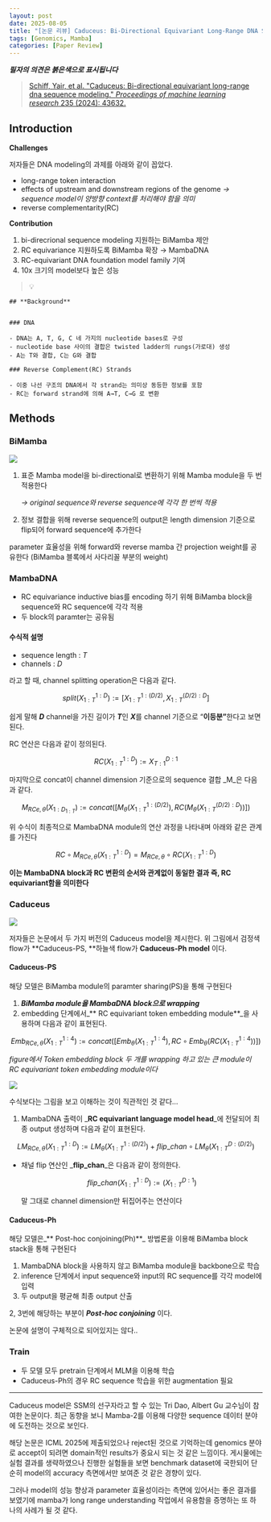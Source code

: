```yaml
---
layout: post
date: 2025-08-05
title: "[논문 리뷰] Caduceus: Bi-Directional Equivariant Long-Range DNA Sequence Modeling"
tags: [Genomics, Mamba]
categories: [Paper Review]
---
```


<span class="notion-red">_**필자의 의견은 붉은색으로 표시됩니다**_</span>


> [Schiff, Yair, et al. "Caduceus: Bi-directional equivariant long-range dna sequence modeling." ](https://pmc.ncbi.nlm.nih.gov/articles/PMC12189541/)[_Proceedings of machine learning research_](https://pmc.ncbi.nlm.nih.gov/articles/PMC12189541/)[ 235 (2024): 43632.](https://pmc.ncbi.nlm.nih.gov/articles/PMC12189541/)



## Introduction


**Challenges**


저자들은 DNA modeling의 과제를 아래와 같이 꼽았다.

- long-range token interaction
- effects of upstream and downstream regions of the genome 
_→ sequence model이 양방향 context를 처리해야 함을 의미_
- reverse complementarity(RC)

**Contribution**

1. bi-direcrional sequence modeling 지원하는 BiMamba 제안
1. RC equivariance 지원하도록 BiMamba 확장 → MambaDNA
1. RC-equivariant DNA foundation model family 기여
1. 10x 크기의 model보다 높은 성능

> 💡 


	## **Background**


	### DNA

	- DNA는 A, T, G, C 네 가지의 nucleotide bases로 구성
	- nucleotide base 사이의 결합은 twisted ladder의 rungs(가로대) 생성
	- A는 T와 결합, C는 G와 결합

	### Reverse Complement(RC) Strands

	- 이중 나선 구조의 DNA에서 각 strand는 의미상 동등한 정보를 포함
	- RC는 forward strand에 의해 A→T, C→G 로 변환


## Methods



### BiMamba


![](https://prod-files-secure.s3.us-west-2.amazonaws.com/542b861c-36a8-4051-84e5-8804b6728dba/2c247d59-7815-4980-99f0-8f0d21f445a7/image.png?X-Amz-Algorithm=AWS4-HMAC-SHA256&X-Amz-Content-Sha256=UNSIGNED-PAYLOAD&X-Amz-Credential=ASIAZI2LB466ZOULQMJG%2F20250817%2Fus-west-2%2Fs3%2Faws4_request&X-Amz-Date=20250817T080101Z&X-Amz-Expires=3600&X-Amz-Security-Token=IQoJb3JpZ2luX2VjEDwaCXVzLXdlc3QtMiJHMEUCIQDk3Ct%2FcW92flMqJ83PZLwEBK14nxUlI5oeMpMA9f9p7QIgeotPp9pvxTvrB37ZD81NhVUyyLUXYidU0u50BR%2FfZNMqiAQIhf%2F%2F%2F%2F%2F%2F%2F%2F%2F%2FARAAGgw2Mzc0MjMxODM4MDUiDFqbx21iD%2FuuY6wfMircA%2F7zo3FMJmvwy9Mkv%2BMNCquuXFsmRNtlRakytt6ciplq10WubTa4PFh1ZTk8IHC%2BWVounEDbNHQ%2BVTtYlTvN4QtWpMs03nMQdfEFCLCsIkl4P1uglDfvTqY7%2FGA8N8LxvvY7YZO0IRecR3JgN1lu%2FgONSuhl6yUvDBTjwzCa9Vad2cpQNBjuEX9kN4V3luCbPtUAF%2FwuBBfXPWyhR7TmIjeUVEZc1AvtvFLSzdD%2FAL04RK3DbaVBxSk88MZhGSucohoZcaPeGwzfznQJV6rjG4h76I%2Bfi6RI30BHduWVI3MS9AC033Wg%2F64bV5xe4tCfBBKTSX4QQPveP2pALw75z9qLWfWn%2F10c5m4r85G5Ry62yZ27bs8yz8DJIrBoS%2BitWvTTe%2FGLCnZbnHprZqVH%2Biyj3CQNau5DUyOfZWVS%2ByEpUvxzIDKEGHqyVOgTVc%2FCPjNJDW9V7K1pfWi13FBCKTShjoxf9LY4C%2F%2BIh86HWATKGirK1y6HeOwu6sKu7WzyEF9sPoxVVIhFxKytEY2NfQ06rApoQ98m8%2FTe%2BJa1vaOLhHlviw25fn%2FbqFZHZ7S6%2BvytWzJzrSyfCrVuGY5cE4jrdHZlRZaP5EQuqkYSHqLZxtdqXr8QaQMf%2ByJKMPuXhcUGOqUBBDv4eqjVseO%2F6wCEUfMULvTS%2FbtgBQ2sm8jlSvpfvarr1ZWCHcqjuGuJqOzF5r6Rpw3c8vwqM5e56fCjflorOpuV7AZb2d%2BGTrnmOwohyMrfHm1pdAhhcTlIYsQYhjOrvvdG09bmfSp%2FQvmUZIlehDG71dotEMo8XXtHUC3hxKu%2Fx9glR2EGwR%2FgI9lAb8FaMDVEcIDkhOnpiLZYyN8zO%2FYTBK1J&X-Amz-Signature=42391f843189ca7356fd8e08ae18d35f7561629505b8712be42336a92da05537&X-Amz-SignedHeaders=host&x-amz-checksum-mode=ENABLED&x-id=GetObject)

1. 표준 Mamba model을 bi-directional로 변환하기 위해 Mamba module을 두 번 적용한다

	_→ original sequence와 reverse sequence에 각각 한 번씩 적용_

1. 정보 결합을 위해 reverse sequence의 output은 length dimension 기준으로 flip되어 forward sequence에 추가한다

parameter 효율성을 위해 forward와 reverse mamba 간 projection weight를 공유한다 (BiMamba 블록에서 사다리꼴 부분의 weight)



### MambaDNA

- RC equivariance inductive bias를 encoding 하기 위해 BiMamba block을 sequence와 RC sequence에 각각 적용
- 두 block의 paramter는 공유됨


#### 수식적 설명

- sequence length : _T_
- channels : _D_

라고 할 때,  channel splitting operation은 다음과 같다.


$$
split(X^{1:D}_{1:T}):=[X^{1:(D/2)}_{1:T},X^{(D/2):D}_{1:T}]
$$


<span class="notion-red">쉽게 말해 </span><span class="notion-red">_**D**_</span><span class="notion-red"> channel을 가진 길이가 </span><span class="notion-red">_**T**_</span><span class="notion-red">인 </span><span class="notion-red">_**X**_</span><span class="notion-red">를 channel 기준으로 “</span><span class="notion-red">**이등분”**</span><span class="notion-red">한다고 보면 된다.</span>


RC 연산은 다음과 같이 정의된다.


$$
RC(X^{1:D}_{1:T}):=X^{D:1}_{T:1}
$$


마지막으로 concat이 channel dimension 기준으로의 sequence 결합 _M_은 다음과 같다.


$$
M_{RCe,\theta}(X_{1:D_{1:T}}):=concat([M_{\theta}(X^{1:(D/2)}_{1:T}),RC(M_{\theta}(X^{(D/2):D}_{1:T}))])
$$


위 수식이 최종적으로 MambaDNA module의 연산 과정을 나타내며 아래와 같은 관계를 가진다


$$
RC\circ M_{RCe,\theta}(X^{1:D}_{1:T}) = M_{RCe,\theta} \circ RC(X^{1:D}_{1:T})
$$


**이는 MambaDNA block과 RC 변환의 순서와 관계없이 동일한 결과 즉, RC equivariant함을 의미한다**



### Caduceus


![](https://prod-files-secure.s3.us-west-2.amazonaws.com/542b861c-36a8-4051-84e5-8804b6728dba/f94a60d7-8145-473b-aef9-7c68d3ec604a/image.png?X-Amz-Algorithm=AWS4-HMAC-SHA256&X-Amz-Content-Sha256=UNSIGNED-PAYLOAD&X-Amz-Credential=ASIAZI2LB466ZOULQMJG%2F20250817%2Fus-west-2%2Fs3%2Faws4_request&X-Amz-Date=20250817T080101Z&X-Amz-Expires=3600&X-Amz-Security-Token=IQoJb3JpZ2luX2VjEDwaCXVzLXdlc3QtMiJHMEUCIQDk3Ct%2FcW92flMqJ83PZLwEBK14nxUlI5oeMpMA9f9p7QIgeotPp9pvxTvrB37ZD81NhVUyyLUXYidU0u50BR%2FfZNMqiAQIhf%2F%2F%2F%2F%2F%2F%2F%2F%2F%2FARAAGgw2Mzc0MjMxODM4MDUiDFqbx21iD%2FuuY6wfMircA%2F7zo3FMJmvwy9Mkv%2BMNCquuXFsmRNtlRakytt6ciplq10WubTa4PFh1ZTk8IHC%2BWVounEDbNHQ%2BVTtYlTvN4QtWpMs03nMQdfEFCLCsIkl4P1uglDfvTqY7%2FGA8N8LxvvY7YZO0IRecR3JgN1lu%2FgONSuhl6yUvDBTjwzCa9Vad2cpQNBjuEX9kN4V3luCbPtUAF%2FwuBBfXPWyhR7TmIjeUVEZc1AvtvFLSzdD%2FAL04RK3DbaVBxSk88MZhGSucohoZcaPeGwzfznQJV6rjG4h76I%2Bfi6RI30BHduWVI3MS9AC033Wg%2F64bV5xe4tCfBBKTSX4QQPveP2pALw75z9qLWfWn%2F10c5m4r85G5Ry62yZ27bs8yz8DJIrBoS%2BitWvTTe%2FGLCnZbnHprZqVH%2Biyj3CQNau5DUyOfZWVS%2ByEpUvxzIDKEGHqyVOgTVc%2FCPjNJDW9V7K1pfWi13FBCKTShjoxf9LY4C%2F%2BIh86HWATKGirK1y6HeOwu6sKu7WzyEF9sPoxVVIhFxKytEY2NfQ06rApoQ98m8%2FTe%2BJa1vaOLhHlviw25fn%2FbqFZHZ7S6%2BvytWzJzrSyfCrVuGY5cE4jrdHZlRZaP5EQuqkYSHqLZxtdqXr8QaQMf%2ByJKMPuXhcUGOqUBBDv4eqjVseO%2F6wCEUfMULvTS%2FbtgBQ2sm8jlSvpfvarr1ZWCHcqjuGuJqOzF5r6Rpw3c8vwqM5e56fCjflorOpuV7AZb2d%2BGTrnmOwohyMrfHm1pdAhhcTlIYsQYhjOrvvdG09bmfSp%2FQvmUZIlehDG71dotEMo8XXtHUC3hxKu%2Fx9glR2EGwR%2FgI9lAb8FaMDVEcIDkhOnpiLZYyN8zO%2FYTBK1J&X-Amz-Signature=abd209022f63f26592efac2abe587744cf2666bb1b3527802fca39a2e47d340c&X-Amz-SignedHeaders=host&x-amz-checksum-mode=ENABLED&x-id=GetObject)


저자들은 논문에서 두 가지 버전의 Caduceus model을 제시한다. 위 그림에서 검정색 flow가 **Caduceus-PS, **하늘색 flow가 **Caduceus-Ph model** 이다.



#### Caduceus-PS


해당 모델은 BiMamba module의 paramter sharing(PS)을 통해 구현된다

1. _**BiMamba module을 MambaDNA block으로 wrapping**_
1. embedding 단계에서_** RC equivariant token embedding module**_을 사용하며 다음과 같이 표현된다.

$$
Emb_{RCe,\theta}(X^{1:4}_{1:T}):=concat([Emb_{\theta}(X^{1:4}_{1:T}),RC \circ Emb_{\theta}(RC(X^{1:4}_{1:T}))])
$$


_figure에서 Token embedding block 두 개를 wrapping 하고 있는 큰 module이 RC equivariant token embedding module이다_


![](https://prod-files-secure.s3.us-west-2.amazonaws.com/542b861c-36a8-4051-84e5-8804b6728dba/b175e4da-71eb-4e91-8c23-a06dabe673c9/image.png?X-Amz-Algorithm=AWS4-HMAC-SHA256&X-Amz-Content-Sha256=UNSIGNED-PAYLOAD&X-Amz-Credential=ASIAZI2LB466ZOULQMJG%2F20250817%2Fus-west-2%2Fs3%2Faws4_request&X-Amz-Date=20250817T080101Z&X-Amz-Expires=3600&X-Amz-Security-Token=IQoJb3JpZ2luX2VjEDwaCXVzLXdlc3QtMiJHMEUCIQDk3Ct%2FcW92flMqJ83PZLwEBK14nxUlI5oeMpMA9f9p7QIgeotPp9pvxTvrB37ZD81NhVUyyLUXYidU0u50BR%2FfZNMqiAQIhf%2F%2F%2F%2F%2F%2F%2F%2F%2F%2FARAAGgw2Mzc0MjMxODM4MDUiDFqbx21iD%2FuuY6wfMircA%2F7zo3FMJmvwy9Mkv%2BMNCquuXFsmRNtlRakytt6ciplq10WubTa4PFh1ZTk8IHC%2BWVounEDbNHQ%2BVTtYlTvN4QtWpMs03nMQdfEFCLCsIkl4P1uglDfvTqY7%2FGA8N8LxvvY7YZO0IRecR3JgN1lu%2FgONSuhl6yUvDBTjwzCa9Vad2cpQNBjuEX9kN4V3luCbPtUAF%2FwuBBfXPWyhR7TmIjeUVEZc1AvtvFLSzdD%2FAL04RK3DbaVBxSk88MZhGSucohoZcaPeGwzfznQJV6rjG4h76I%2Bfi6RI30BHduWVI3MS9AC033Wg%2F64bV5xe4tCfBBKTSX4QQPveP2pALw75z9qLWfWn%2F10c5m4r85G5Ry62yZ27bs8yz8DJIrBoS%2BitWvTTe%2FGLCnZbnHprZqVH%2Biyj3CQNau5DUyOfZWVS%2ByEpUvxzIDKEGHqyVOgTVc%2FCPjNJDW9V7K1pfWi13FBCKTShjoxf9LY4C%2F%2BIh86HWATKGirK1y6HeOwu6sKu7WzyEF9sPoxVVIhFxKytEY2NfQ06rApoQ98m8%2FTe%2BJa1vaOLhHlviw25fn%2FbqFZHZ7S6%2BvytWzJzrSyfCrVuGY5cE4jrdHZlRZaP5EQuqkYSHqLZxtdqXr8QaQMf%2ByJKMPuXhcUGOqUBBDv4eqjVseO%2F6wCEUfMULvTS%2FbtgBQ2sm8jlSvpfvarr1ZWCHcqjuGuJqOzF5r6Rpw3c8vwqM5e56fCjflorOpuV7AZb2d%2BGTrnmOwohyMrfHm1pdAhhcTlIYsQYhjOrvvdG09bmfSp%2FQvmUZIlehDG71dotEMo8XXtHUC3hxKu%2Fx9glR2EGwR%2FgI9lAb8FaMDVEcIDkhOnpiLZYyN8zO%2FYTBK1J&X-Amz-Signature=2727fed24000de98f54420c0218f23f7d9d5eaad3a95b576be9b67c73d730d9e&X-Amz-SignedHeaders=host&x-amz-checksum-mode=ENABLED&x-id=GetObject)


<span class="notion-red">수식보다는 그림을 보고 이해하는 것이 직관적인 것 같다…</span>

1. MambaDNA 출력이 _**RC equivariant language model head**_에 전달되어 최종 output 생성하며 다음과 같이 표현된다.

$$
LM_{RCe,\theta}(X^{1:D}_{1:T}):= LM_{\theta}(X^{1:(D/2)}_{1:T})+flip\_chan\circ LM_{\theta}(X^{D:(D/2)}_{1:T})
$$

- 채널 flip 연산인 _**flip\_chan**_은 다음과 같이 정의한다.

	$$
	flip\_chan(X^{1:D}_{1:T}):=(X^{D:1}_{1:T})
	$$


	말 그대로 channel dimension만 뒤집어주는 연산이다



#### Caduceus-Ph


해당 모델은_** Post-hoc conjoining(Ph)**_ 방법론을 이용해 BiMamba block stack을 통해 구현된다

1. MambaDNA block을 사용하지 않고 BiMamba module을 backbone으로 학습
1. inference 단계에서 input sequence와 input의 RC sequence를 각각 model에 입력
1. 두 output을 평균해 최종 output 산출

2, 3번에 해당하는 부분이 _**Post-hoc conjoining**_ 이다.


<span class="notion-red">논문에 설명이 구체적으로 되어있지는 않다..</span>



### Train

- 두 모델 모두 pretrain 단계에서 MLM을 이용해 학습
- Caduceus-Ph의 경우 RC sequence 학습을 위한 augmentation 필요

---


<span class="notion-red">Caduceus model은 SSM의 선구자라고 할 수 있는 Tri Dao, Albert Gu 교수님이 참여한 논문이다. 최근 동향을 보니 Mamba-2를 이용해 다양한 sequence 데이터 분야에 도전하는 것으로 보인다.</span>


<span class="notion-red">해당 논문은 ICML 2025에 제출되었으나 reject된 것으로 기억하는데 genomics 분야로 accept이 되려면 domain적인 results가 중요시 되는 것 같은 느낌이다. 게시물에는 실험 결과를 생략하였으나 진행한 실험들을 보면 benchmark dataset에 국한되어 단순히 model의 accuracy 측면에서만 보여준 것 같은 경향이 있다.</span>


<span class="notion-red">그러나 model의 성능 향상과 parameter 효율성이라는 측면에 있어서는 좋은 결과를 보였기에 mamba가 long range understanding 작업에서 유용함을 증명하는 또 하나의 사례가 될 것 같다.</span>

